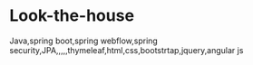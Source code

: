 # Look-the-house
 Java,spring boot,spring webflow,spring security,JPA,,,,,thymeleaf,html,css,bootstrtap,jquery,angular js
